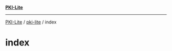 [**PKI-Lite**](../../README.md)

---

[PKI-Lite](../../README.md) / [pki-lite](../README.md) / index

# index

